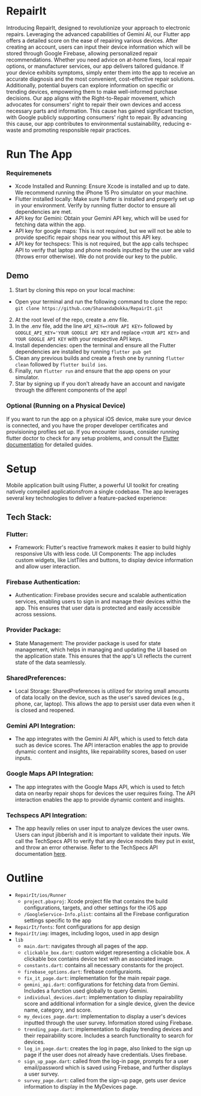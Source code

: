 # RepairIt
Introducing RepairIt, designed to revolutionize your approach to electronic repairs. Leveraging the advanced capabilities of Gemini AI, our Flutter app offers a detailed score on the ease of repairing various devices. After creating an account, users can input their device information which will be stored through Google Firebase, allowing personalized repair recommendations. Whether you need advice on at-home fixes, local repair options, or manufacturer services, our app delivers tailored guidance. If your device exhibits symptoms, simply enter them into the app to receive an accurate diagnosis and the most convenient, cost-effective repair solutions. Additionally, potential buyers can explore information on specific or trending devices, empowering them to make well-informed purchase decisions. 
Our app aligns with the Right-to-Repair movement, which advocates for consumers' right to repair their own devices and access necessary parts and information. This cause has gained significant traction, with Google publicly supporting consumers' right to repair. By advancing this cause, our app contributes to environmental sustainability, reducing e-waste and promoting responsible repair practices.

# Run The App
### Requiremenets
* Xcode Installed and Running: Ensure Xcode is installed and up to date. We recommend running the iPhone 15 Pro simulator on your machine.
* Flutter installed locally: Make sure Flutter is installed and properly set up in your environment. Verify by running flutter doctor to ensure all dependencies are met. 
* API key for Gemini: Obtain your Gemini API key, which will be used for fetching data within the app.
* API key for google maps: This is not required, but we will not be able to provide specific repair shops near you without this API key. 
* API key for techspecs: This is not required, but the app calls techspec API to verify that laptop and phone models inputted by the user are valid (throws error otherwise). We do not provide our key to the public. 

## Demo
1. Start by cloning this repo on your local machine:
* Open your terminal and run the following command to clone the repo: `git clone https://github.com/ShanandaDokka/RepairIt.git`
2. At the root level of the repo, create a .env file. 
3. In the .env file, add the line `API_KEY=<YOUR API KEY>` followed by `GOOGLE_API_KEY='YOUR GOOGLE API KEY` and replace `<YOUR API KEY>` and `YOUR GOOGLE API KEY` with your respective API keys.
4. Install dependencies: open the terminal and ensure all the Flutter dependencies are installed by running `flutter pub get`
4. Clean any previous builds and create a fresh one by running `flutter clean` followed by `flutter build ios`. 
5. Finally, run `flutter run` and ensure that the app opens on your simulator. 
6. Star by signing up if you don't already have an account and navigate through the different components of the app!

### Optional (Running on a Physical Device)
If you want to run the app on a physical iOS device, make sure your device is connected, and you have the proper developer certificates and provisioning profiles set up. If you encounter issues, consider running flutter doctor to check for any setup problems, and consult the [Flutter documentation](https://docs.flutter.dev/) for detailed guides.

# Setup
Mobile application built using Flutter, a powerful UI toolkit for creating natively compiled applicationsfrom a single codebase. The app leverages several key technologies to deliver a feature-packed experience:

## Tech Stack:
### Flutter:
* Framework: Flutter's reactive framework makes it easier to build highly responsive UIs with less code.
UI Components: The app includes custom widgets, like ListTiles and buttons, to display device information and allow user interaction.

### Firebase Authentication:

* Authentication: Firebase provides secure and scalable authentication services, enabling users to sign in and manage their devices within the app. This ensures that user data is protected and easily accessible across sessions.

### Provider Package:

* State Management: The provider package is used for state management, which helps in managing and updating the UI based on the application state. This ensures that the app's UI reflects the current state of the data seamlessly.

### SharedPreferences:

* Local Storage: SharedPreferences is utilized for storing small amounts of data locally on the device, such as the user's saved devices (e.g., phone, car, laptop). This allows the app to persist user data even when it is closed and reopened.

### Gemini API Integration:
* The app integrates with the Gemini AI API, which is used to fetch data such as device scores. The API interaction enables the app to provide dynamic content and insights, like repairability scores, based on user inputs.

### Google Maps API Integration:
* The app integrates with the Google Maps API, which is used to fetch data on nearby repair shops for devices the user requires fixing. The API interaction enables the app to provide dynamic content and insights.

### Techspecs API Integration:
* The app heavily relies on user input to analyze devices the user owns. Users can input jibberish and it is important to validate their inputs. We call the TechSpecs API to verify that any device models they put in exist, and throw an error otherwise. Refer to the TechSpecs API documentation [here](https://techspecs.readme.io/reference/getting-started-with-your-api-1).

# Outline
- `RepairIt/ios/Runner`
  - `project.pbxproj`: Xcode project file that contains the build configurations, targets, and other settings for the iOS app
  - `/GoogleService-Info.plist`: contains all the Firebase configuration settings specific to the app
- `RepairIt/fonts`: font configurations for app design
- `RepairIt/img`: images, including logos, used in app design
- `lib`
  - `main.dart`: navigates through all pages of the app. 
  - `clickable_box.dart`: custom widget representing a clickable box. A clickable box contains device text with an associated image. 
  - `constants.dart`: contains all necessary constants for the project.
  - `firebase_options.dart`: firebase configuraionts.
  - `fix_it_page.dart`: implementation for the main repair page. 
  - `gemini_api.dart`: configurations for fetching data from Gemini. Includes a function used globally to query Gemini. 
  - `individual_devices.dart`: implementation to display repairability score and additional information for a single device, given the device name, category, and score.
  - `my_devices_page.dart`: implementation to display a user's devices inputted through the user survey. Information stored using Firebase.
  - `trending_page.dart`: implementation to display trending devices and their repairability score. Includes a search functionality to search for devices.
  - `log_in_page.dart`: creates the log in page, also linked to the sign up page if the user does not already have credentials. Uses firebase.
  - `sign_up_page.dart`: called from the log-in page, prompts for a user email/password which is saved using Firebase, and further displays a user survey. 
  - `survey_page.dart`: called from the sign-up page, gets user device information to display in the MyDevices page.



